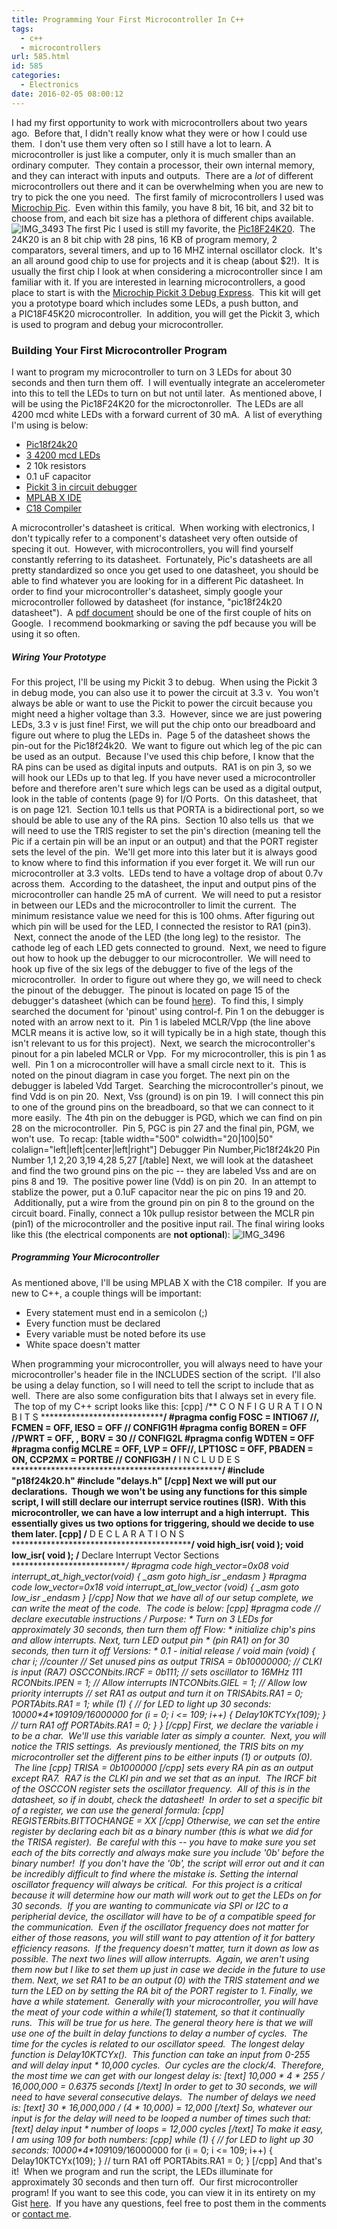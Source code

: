 ```yaml
---
title: Programming Your First Microcontroller In C++
tags:
  - c++
  - microcontrollers
url: 585.html
id: 585
categories:
  - Electronics
date: 2016-02-05 08:00:12
---
```


I had my first opportunity to work with microcontrollers about two years ago.  Before that, I didn't really know what they were or how I could use them.  I don't use them very often so I still have a lot to learn. A microcontroller is just like a computer, only it is much smaller than an ordinary computer.  They contain a processor, their own internal memory, and they can interact with inputs and outputs.  There are a _lot_ of different microcontrollers out there and it can be overwhelming when you are new to try to pick the one you need.  The first family of microcontrollers I used was [Microchip Pic](http://www.microchip.com/pagehandler/en-us/products/picmicrocontrollers).  Even within this family, you have 8 bit, 16 bit, and 32 bit to choose from, and each bit size has a plethora of different chips available. ![IMG_3493](/wp-content/uploads/2016/01/IMG_3493-e1453659819879.jpg) The first Pic I used is still my favorite, the [Pic18F24K20](https://www.google.com/url?sa=t&rct=j&q=&esrc=s&source=web&cd=1&ved=0ahUKEwjEgJ3tvb7KAhUBqR4KHfdcDE4QFggdMAA&url=http%3A%2F%2Fwww.microchip.com%2FPIC18F24K20&usg=AFQjCNFSvIrXrINDli_n3KAIqziZYeeouw&sig2=vHGXNn1rY0zwc8dWOsJpLg&cad=rja).  The 24K20 is an 8 bit chip with 28 pins, 16 KB of program memory, 2 comparators, several timers, and up to 16 MHZ internal oscillator clock.  It's an all around good chip to use for projects and it is cheap (about $2!).  It is usually the first chip I look at when considering a microcontroller since I am familiar with it. If you are interested in learning microcontrollers, a good place to start is with the [Microchip Pickit 3 Debug Express](http://www.microchip.com/DevelopmentTools/ProductDetails.aspx?PartNO=dv164131).  This kit will get you a prototype board which includes some LEDs, a push button, and a PIC18F45K20 microcontroller.  In addition, you will get the Pickit 3, which is used to program and debug your microcontroller.

### Building Your First Microcontroller Program

I want to program my microcontroller to turn on 3 LEDs for about 30 seconds and then turn them off.  I will eventually integrate an accelerometer into this to tell the LEDs to turn on but not until later.  As mentioned above, I will be using the Pic18F24K20 for the microctonroller.  The LEDs are all 4200 mcd white LEDs with a forward current of 30 mA.  A list of everything I'm using is below:

*   [Pic18f24k20](http://www.mouser.com/ProductDetail/Microchip-Technology/PIC18F24K20-I-SS/?qs=5Wx0vN22rFLvOzijO%252bWh4A%3D%3D)
*   [3 4200 mcd LEDs](http://www.mouser.com/Search/ProductDetail.aspx?R=LTW-2R3D7virtualkey57820000virtualkey859-LTW-2R3D7)
*   2 10k resistors
*   0.1 uF capacitor
*   [Pickit 3 in circuit debugger](http://www.microchip.com/DevelopmentTools/ProductDetails.aspx?PartNO=PG164130&utm_source=&utm_medium=MicroSolutions&utm_term=&utm_content=DevTools&utm_campaign=PICkit+3)
*   [MPLAB X IDE](http://www.microchip.com/pagehandler/en-us/family/mplabx/)
*   [C18 Compiler](http://www.microchip.com/Developmenttools/ProductDetails.aspx?PartNO=SW006011)

A microcontroller's datasheet is critical.  When working with electronics, I don't typically refer to a component's datasheet very often outside of specing it out.  However, with microcontrollers, you will find yourself constantly referring to its datasheet.  Fortunately, Pic's datasheets are all pretty standardized so once you get used to one datasheet, you should be able to find whatever you are looking for in a different Pic datasheet. In order to find your microcontroller's datasheet, simply google your microcontroller followed by datasheet (for instance, "pic18f24k20 datasheet").  A [pdf document](http://ww1.microchip.com/downloads/en/DeviceDoc/41303G.pdf) should be one of the first couple of hits on Google.  I recommend bookmarking or saving the pdf because you will be using it so often.

##### Wiring Your Prototype

For this project, I'll be using my Pickit 3 to debug.  When using the Pickit 3 in debug mode, you can also use it to power the circuit at 3.3 v.  You won't always be able or want to use the Pickit to power the circuit because you might need a higher voltage than 3.3.  However, since we are just powering LEDs, 3.3 v is just fine! First, we will put the chip onto our breadboard and figure out where to plug the LEDs in.  Page 5 of the datasheet shows the pin-out for the Pic18f24k20.  We want to figure out which leg of the pic can be used as an output.  Because I've used this chip before, I know that the RA pins can be used as digital inputs and outputs.  RA1 is on pin 3, so we will hook our LEDs up to that leg. If you have never used a microcontroller before and therefore aren't sure which legs can be used as a digital output, look in the table of contents (page 9) for I/O Ports.  On this datasheet, that is on page 121.  Section 10.1 tells us that PORTA is a bidirectional port, so we should be able to use any of the RA pins.  Section 10 also tells us  that we will need to use the TRIS register to set the pin's direction (meaning tell the Pic if a certain pin will be an input or an output) and that the PORT register sets the level of the pin.  We'll get more into this later but it is always good to know where to find this information if you ever forget it. We will run our microcontroller at 3.3 volts.  LEDs tend to have a voltage drop of about 0.7v across them.  According to the datasheet, the input and output pins of the microcontroller can handle 25 mA of current.  We will need to put a resistor in between our LEDs and the microcontroller to limit the current.  The minimum resistance value we need for this is 100 ohms. After figuring out which pin will be used for the LED, I connected the resistor to RA1 (pin3).  Next, connect the anode of the LED (the long leg) to the resistor.  The cathode leg of each LED gets connected to ground.  Next, we need to figure out how to hook up the debugger to our microcontroller.  We will need to hook up five of the six legs of the debugger to five of the legs of the microcontroller.  In order to figure out where they go, we will need to check the pinout of the debugger.  The pinout is located on page 15 of the debugger's datasheet (which can be found [here](http://ww1.microchip.com/downloads/en/DeviceDoc/51795B.pdf)).  To find this, I simply searched the document for 'pinout' using control-f. Pin 1 on the debugger is noted with an arrow next to it.  Pin 1 is labeled MCLR/Vpp (the line above MCLR means it is active low, so it will typically be in a high state, though this isn't relevant to us for this project).  Next, we search the microcontroller's pinout for a pin labeled MCLR or Vpp.  For my microcontroller, this is pin 1 as well.  Pin 1 on a microcontroller will have a small circle next to it.  This is noted on the pinout diagram in case you forget. The next pin on the debugger is labeled Vdd Target.  Searching the microcontroller's pinout, we find Vdd is on pin 20.  Next, Vss (ground) is on pin 19.  I will connect this pin to one of the ground pins on the breadboard, so that we can connect to it more easily.  The 4th pin on the debugger is PGD, which we can find on pin 28 on the microcontroller.  Pin 5, PGC is pin 27 and the final pin, PGM, we won't use.  To recap: \[table width="500" colwidth="20|100|50" colalign="left|left|center|left|right"\] Debugger Pin Number,Pic18f24k20 Pin Number 1,1 2,20 3,19 4,28 5,27 \[/table\] Next, we will look at the datasheet and find the two ground pins on the pic -- they are labeled Vss and are on pins 8 and 19.  The positive power line (Vdd) is on pin 20.  In an attempt to stablize the power, put a 0.1uF capacitor near the pic on pins 19 and 20.  Additionally, put a wire from the ground pin on pin 8 to the ground on the circuit board. Finally, connect a 10k pullup resistor between the MCLR pin (pin1) of the microcontroller and the positive input rail. The final wiring looks like this (the electrical components are **not optional**): ![IMG_3496](/wp-content/uploads/2016/02/IMG_3496.jpg)

##### Programming Your Microcontroller

As mentioned above, I'll be using MPLAB X with the C18 compiler.  If you are new to C++, a couple things will be important:

*   Every statement must end in a semicolon (;)
*   Every function must be declared
*   Every variable must be noted before its use
*   White space doesn't matter

When programming your microcontroller, you will always need to have your microcontroller's header file in the INCLUDES section of the script.  I'll also be using a delay function, so I will need to tell the script to include that as well.  There are also some configuration bits that I always set in every file.  The top of my C++ script looks like this: \[cpp\] /** C O N F I G U R A T I O N B I T S ******************************/ #pragma config FOSC = INTIO67 //, FCMEN = OFF, IESO = OFF // CONFIG1H #pragma config BOREN = OFF //PWRT = OFF, , BORV = 30 // CONFIG2L #pragma config WDTEN = OFF #pragma config MCLRE = OFF, LVP = OFF//, LPT1OSC = OFF, PBADEN = ON, CCP2MX = PORTBE // CONFIG3H /** I N C L U D E S **************************************************/ #include "p18f24k20.h" #include "delays.h" \[/cpp\] Next we will put our declarations.  Though we won't be using any functions for this simple script, I will still declare our interrupt service routines (ISR).  With this microcontroller, we can have a low interrupt and a high interrupt.  This essentially gives us two options for triggering, should we decide to use them later. \[cpp\] /** D E C L A R A T I O N S *******************************************/ void high\_isr( void ); void low\_isr( void ); /** Declare Interrupt Vector Sections ****************************/ #pragma code high\_vector=0x08 void interrupt\_at\_high\_vector(void) { \_asm goto high\_isr \_endasm } #pragma code low\_vector=0x18 void interrupt\_at\_low\_vector (void) { \_asm goto low\_isr \_endasm } \[/cpp\] Now that we have all of our setup complete, we can write the meat of the code.  The code is below: \[cpp\] #pragma code // declare executable instructions /* Purpose: * Turn on 3 LEDs for approximately 30 seconds, then turn them off Flow: * initialize chip's pins and allow interrupts. Next, turn LED output pin * (pin RA1) on for 30 seconds, then turn it off Versions: * 0.1 - initial release */ void main (void) { char i; //counter // Set unused pins as output TRISA = 0b10000000; // CLKI is input (RA7) OSCCONbits.IRCF = 0b111; // sets oscillator to 16MHz 111 RCONbits.IPEN = 1; // Allow interrupts INTCONbits.GIEL = 1; // Allow low priority interrupts // set RA1 as output and turn it on TRISAbits.RA1 = 0; PORTAbits.RA1 = 1; while (1) { // for LED to light up 30 seconds: 10000\*4\*109*109/16000000 for (i = 0; i <= 109; i++) { Delay10KTCYx(109); } // turn RA1 off PORTAbits.RA1 = 0; } } \[/cpp\] First, we declare the variable _i_ to be a char.  We'll use this variable later as simply a counter.  Next, you will notice the TRIS settings.  As previously mentioned, the TRIS bits on my microcontroller set the different pins to be either inputs (1) or outputs (0).  The line \[cpp\] TRISA = 0b1000000 \[/cpp\] sets every RA pin as an output except RA7.  RA7 is the CLKI pin and we set that as an input.  The IRCF bit of the OSCCON register sets the oscillator frequency.  All of this is in the datasheet, so if in doubt, check the datasheet!  In order to set a specific bit of a register, we can use the general formula: \[cpp\] REGISTERbits.BITTOCHANGE = XX \[/cpp\] Otherwise, we can set the entire register by declaring each bit as a binary number (this is what we did for the TRISA register).  Be careful with this -- you have to make sure you set each of the bits correctly and always make sure you include '0b' before the binary number!  If you don't have the '0b', the script will error out and it can be incredibly difficult to find where the mistake is. Setting the internal oscillator frequency will always be critical.  For this project is a critical because it will determine how our math will work out to get the LEDs on for 30 seconds.  If you are wanting to communicate via SPI or I2C to a peripherial device, the oscillator will have to be of a compatible speed for the communication.  Even if the oscillator frequency does not matter for either of those reasons, you will still want to pay attention of it for battery efficiency reasons.  If the frequency doesn't matter, turn it down as low as possible. The next two lines will allow interrupts.  Again, we aren't using them now but I like to set them up just in case we decide in the future to use them. Next, we set RA1 to be an output (0) with the TRIS statement and we turn the LED on by setting the RA bit of the PORT register to 1. Finally, we have a while statement.  Generally with your microcontroller, you will have the meat of your code within a while(1) statement, so that it continually runs.  This will be true for us here. The general theory here is that we will use one of the built in delay functions to delay a number of cycles.  The time for the cycles is related to our oscillator speed.  The longest delay function is Delay10KTCYx().  This function can take an input from 0-255 and will delay input * 10,000 cycles.  Our cycles are the clock/4.  Therefore, the most time we can get with our longest delay is: \[text\] 10,000 * 4 * 255 / 16,000,000 = 0.6375 seconds \[/text\] In order to get to 30 seconds, we will need to have several consecutive delays.  The number of delays we need is: \[text\] 30 * 16,000,000 / (4 * 10,000) = 12,000 \[/text\] So, whatever our input is for the delay will need to be looped a number of times such that: \[text\] delay input * number of loops = 12,000 cycles \[/text\] To make it easy, I am using 109 for both numbers: \[cpp\] while (1) { // for LED to light up 30 seconds: 10000\*4\*109*109/16000000 for (i = 0; i <= 109; i++) { Delay10KTCYx(109); } // turn RA1 off PORTAbits.RA1 = 0; } \[/cpp\] And that's it!  When we program and run the script, the LEDs illuminate for approximately 30 seconds and then turn off.  Our first microcontroller program! If you want to see this code, you can view it in its entirety on my Gist [here](https://gist.github.com/allisontharp/84c936274f97e39cf2e1).  If you have any questions, feel free to post them in the comments or [contact me](/contact/).